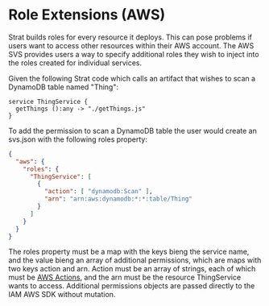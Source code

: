 # Role Extensions (AWS)

Strat builds roles for every resource it deploys.  This can pose problems if users want to access other resources within their AWS account.  The AWS SVS provides users a way to specify additional roles they wish to inject into the roles created for individual services.

Given the following Strat code which calls an artifact that wishes to scan a DynamoDB table named "Thing":

```st
service ThingService {
  getThings ():any -> "./getThings.js"
}
```

To add the permission to scan a DynamoDB table the user would create an svs.json with the following roles property:

```json
{
  "aws": {
    "roles": {
      "ThingService": [
        {
          "action": [ "dynamodb:Scan" ],
          "arn": "arn:aws:dynamodb:*:*:table/Thing"
        }
      ]
    }
  }
}
```

The roles property must be a map with the keys bieng the service name, and the value bieng an array of additional permissions, which are maps with two keys action and arn.  Action must be an array of strings, each of which must be [AWS Actions](https://docs.aws.amazon.com/amazondynamodb/latest/developerguide/api-permissions-reference.html), and the arn must be the resource ThingService wants to access.  Additional permissions objects are passed directly to the IAM AWS SDK without mutation.
